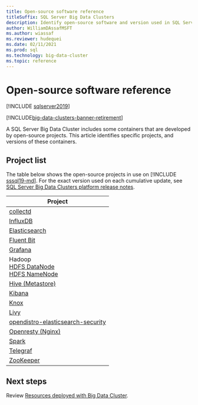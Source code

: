 ```yaml
---
title: Open-source software reference
titleSuffix: SQL Server Big Data Clusters
description: Identify open-source software and version used in SQL Server Big Data Clusters.
author: WilliamDAssafMSFT
ms.author: wiassaf
ms.reviewer: hudequei
ms.date: 02/11/2021
ms.prod: sql
ms.technology: big-data-cluster
ms.topic: reference
---
```


# Open-source software reference

[!INCLUDE [sqlserver2019](../includes/applies-to-version/sqlserver2019.md)]

[!INCLUDE[big-data-clusters-banner-retirement](../includes/bdc-banner-retirement.md)]

A SQL Server Big Data Cluster includes some containers that are developed by open-source projects. This article identifies specific projects, and versions of these containers.

## Project list

The table below shows the open-source projects in use on [!INCLUDE [sssql19-md](../includes/sssql19-md.md)]. For the exact version used on each cumulative update, see [SQL Server Big Data Clusters platform release notes](release-notes-big-data-cluster.md).

| Project |
|--|
| [collectd](https://collectd.org/) |
| [InfluxDB](https://www.influxdata.com) |
| [Elasticsearch](https://www.elastic.co/) |
| [Fluent Bit](https://docs.fluentbit.io/manual/about/what-is-fluent-bit) |
| [Grafana](https://grafana.com/) |
| Hadoop <br/>[HDFS DataNode](concept-storage-pool.md)<br/>[HDFS NameNode](https://cwiki.apache.org/confluence/display/HADOOP2/NameNode) |
| [Hive (Metastore)](https://hive.apache.org/) |
| [Kibana](https://www.elastic.co/kibana) |
| [Knox](https://knox.apache.org/) |
| [Livy](https://livy.apache.org/) |
| [opendistro-elasticsearch-security](https://www.elastic.co/what-is/elastic-stack-security) |
| [Openresty (Nginx)](https://openresty.org/) |
| [Spark](configure-spark-hdfs.md) |
| [Telegraf](https://docs.influxdata.com/telegraf/) |
| [ZooKeeper](https://cwiki.apache.org/confluence/display/zookeeper) |

## Next steps

Review [Resources deployed with Big Data Cluster](concept-architecture-pods.md).